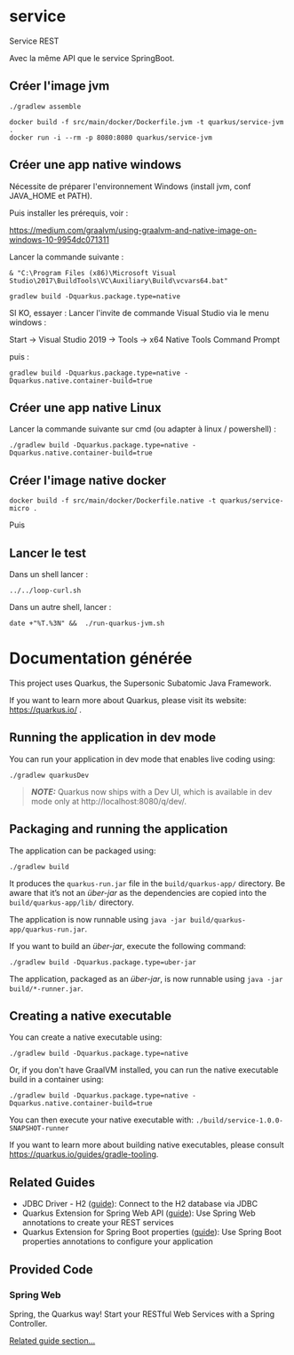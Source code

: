 # service

Service REST

Avec la même API que le service SpringBoot.

## Créer l'image jvm

```shell script
./gradlew assemble

docker build -f src/main/docker/Dockerfile.jvm -t quarkus/service-jvm .
docker run -i --rm -p 8080:8080 quarkus/service-jvm
```

## Créer une app native windows
Nécessite de préparer l'environnement Windows (install jvm, conf JAVA_HOME et PATH).

Puis installer les prérequis, voir :

https://medium.com/graalvm/using-graalvm-and-native-image-on-windows-10-9954dc071311

Lancer la commande suivante :

```shell script
& "C:\Program Files (x86)\Microsoft Visual Studio\2017\BuildTools\VC\Auxiliary\Build\vcvars64.bat" 

gradlew build -Dquarkus.package.type=native
```

SI KO, essayer :
Lancer l'invite de commande Visual Studio via le menu windows :

Start -> Visual Studio 2019 -> Tools -> x64 Native Tools Command Prompt

puis :

```shell script
gradlew build -Dquarkus.package.type=native -Dquarkus.native.container-build=true
```

## Créer une app native Linux

Lancer la commande suivante sur cmd (ou adapter à linux / powershell) :

```shell script
./gradlew build -Dquarkus.package.type=native -Dquarkus.native.container-build=true
```

## Créer l'image native docker

```shell script
docker build -f src/main/docker/Dockerfile.native -t quarkus/service-micro .
```

Puis

## Lancer le test

Dans un shell lancer :

```shell script
../../loop-curl.sh
```

Dans un autre shell, lancer :

```shell script
date +"%T.%3N" &&  ./run-quarkus-jvm.sh
```

# Documentation générée

This project uses Quarkus, the Supersonic Subatomic Java Framework.

If you want to learn more about Quarkus, please visit its website: https://quarkus.io/ .

## Running the application in dev mode

You can run your application in dev mode that enables live coding using:
```shell script
./gradlew quarkusDev
```

> **_NOTE:_**  Quarkus now ships with a Dev UI, which is available in dev mode only at http://localhost:8080/q/dev/.

## Packaging and running the application

The application can be packaged using:
```shell script
./gradlew build
```
It produces the `quarkus-run.jar` file in the `build/quarkus-app/` directory.
Be aware that it’s not an _über-jar_ as the dependencies are copied into the `build/quarkus-app/lib/` directory.

The application is now runnable using `java -jar build/quarkus-app/quarkus-run.jar`.

If you want to build an _über-jar_, execute the following command:
```shell script
./gradlew build -Dquarkus.package.type=uber-jar
```

The application, packaged as an _über-jar_, is now runnable using `java -jar build/*-runner.jar`.

## Creating a native executable

You can create a native executable using: 
```shell script
./gradlew build -Dquarkus.package.type=native
```

Or, if you don't have GraalVM installed, you can run the native executable build in a container using: 
```shell script
./gradlew build -Dquarkus.package.type=native -Dquarkus.native.container-build=true
```

You can then execute your native executable with: `./build/service-1.0.0-SNAPSHOT-runner`

If you want to learn more about building native executables, please consult https://quarkus.io/guides/gradle-tooling.

## Related Guides

- JDBC Driver - H2 ([guide](https://quarkus.io/guides/datasource)): Connect to the H2 database via JDBC
- Quarkus Extension for Spring Web API ([guide](https://quarkus.io/guides/spring-web)): Use Spring Web annotations to create your REST services
- Quarkus Extension for Spring Boot properties ([guide](https://quarkus.io/guides/spring-boot-properties)): Use Spring Boot properties annotations to configure your application

## Provided Code

### Spring Web

Spring, the Quarkus way! Start your RESTful Web Services with a Spring Controller.

[Related guide section...](https://quarkus.io/guides/spring-web#greetingcontroller)
